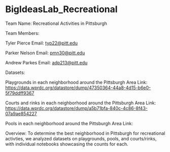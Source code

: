 # BigIdeasLab_Recreational
Team Name: Recreational Activities in Pittsburgh

Team Members:

Tyler Pierce 
Email: typ22@pitt.edu 

Parker Nelson 
Email: pmn30@pitt.edu

Andrew Parkes 
Email: adp213@pitt.edu

Datasets:

Playgrounds in each neighborhood around the Pittsburgh Area
Link: https://data.wprdc.org/datastore/dump/47350364-44a8-4d15-b6e0-5f79ddff9367

Courts and rinks in each neighborhood around the Pittsburgh Area
Link: https://data.wprdc.org/datastore/dump/a5b71bfa-840c-4c86-8f43-07a9ae854227

Pools in each neighborhood around the Pittsburgh Area
Link: 

Overview:
To determine the best neighborhood in Pittsburgh for recreational activties, we analyzed datasets on playgrounds, pools, and courts/rinks, with individual notebooks showcasing the counts for each.
